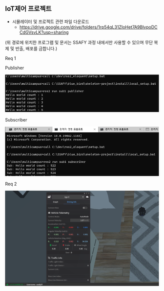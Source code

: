 ## IoT제어 프로젝트

* 시뮬레이터 및 프로젝트 관련 파일 다운로드
  - https://drive.google.com/drive/folders/1rp54qL31ZIoHet7A9BlvpoDCCdGVsvLK?usp=sharing

(위 경로에 위치한 프로그램 및 문서는 SSAFY 과정 내에서만 사용할 수 있으며 무단 복제 및 반출, 배포를 금합니다.)





Req 1

Publisher

![image-20210830153945555](images\image-20210830153945555.png)

Subscriber

![image-20210830153926246](images\image-20210830153926246.png)



Req 2

![image-20210830200723439](images\image-20210830200723439.png)

